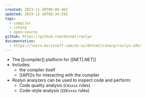 ```yaml
---
created: 2023-11-30T08:00:46Z
updated: 2024-12-10T08:34:59Z
tags:
  - compiler
  - csharp
  - open-source
github: https://github.com/dotnet/roslyn
documentation:
  - https://learn.microsoft.com/en-us/dotnet/csharp/roslyn-sdk/
---
```

- The [[compiler]] platform for [[NET|.NET]]
- Includes:
	- the compiler itself
	- [[API]]s for interacting with the compiler
- Roslyn analyzers can be used to inspect code and perform:
	- Code quality analysis (`CAxxxx` rules)
	- Code-style analysis (`IDExxxx` rules)